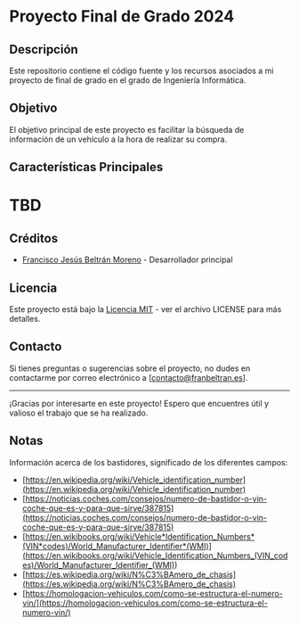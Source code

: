 # Proyecto Final de Grado 2024

## Descripción

Este repositorio contiene el código fuente y los recursos asociados a mi proyecto de final de grado en el grado de Ingeniería Informática.

## Objetivo

El objetivo principal de este proyecto es facilitar la búsqueda de información de un vehículo a la hora de realizar su compra.

## Características Principales

# TBD

## Créditos

- [Francisco Jesús Beltrán Moreno](https://github.com/FranBeltranM) - Desarrollador principal

## Licencia

Este proyecto está bajo la [Licencia MIT](LICENSE) - ver el archivo LICENSE para más detalles.

## Contacto

Si tienes preguntas o sugerencias sobre el proyecto, no dudes en contactarme por correo electrónico a [contacto@franbeltran.es].

---

¡Gracias por interesarte en este proyecto! Espero que encuentres útil y valioso el trabajo que se ha realizado.

## Notas

Información acerca de los bastidores, significado de los diferentes campos:

- [https://en.wikipedia.org/wiki/Vehicle_identification_number](https://en.wikipedia.org/wiki/Vehicle_identification_number)
- [https://noticias.coches.com/consejos/numero-de-bastidor-o-vin-coche-que-es-y-para-que-sirve/387815](https://noticias.coches.com/consejos/numero-de-bastidor-o-vin-coche-que-es-y-para-que-sirve/387815)
- [https://en.wikibooks.org/wiki/Vehicle*Identification_Numbers*(VIN*codes)/World_Manufacturer_Identifier*(WMI)](<https://en.wikibooks.org/wiki/Vehicle_Identification_Numbers_(VIN_codes)/World_Manufacturer_Identifier_(WMI)>)
- [https://es.wikipedia.org/wiki/N%C3%BAmero_de_chasis](https://es.wikipedia.org/wiki/N%C3%BAmero_de_chasis)
- [https://homologacion-vehiculos.com/como-se-estructura-el-numero-vin/](https://homologacion-vehiculos.com/como-se-estructura-el-numero-vin/)
